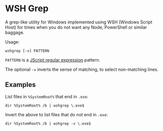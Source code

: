 # WSH Grep

A grep-like utility for Windows implemented using WSH (Windows Script Host) for
times when you do not want any Node, PowerShell or similar baggage.

Usage:

    wshgrep [-v] PATTERN

`PATTERN` is a [JScript regular expression][jsre] pattern.

The optional `-v` inverts the sense of matching, to select non-matching lines.


## Examples

List files in `%SystemRoot%` that end in `.exe`:

    dir %SystemRoot% /b | wshgrep \.exe$

Invert the above to list files that do not end in `.exe`:

    dir %SystemRoot% /b | wshgrep -v \.exe$


[jsre]: https://msdn.microsoft.com/en-us/library/28hw3sce(v=vs.100).aspx